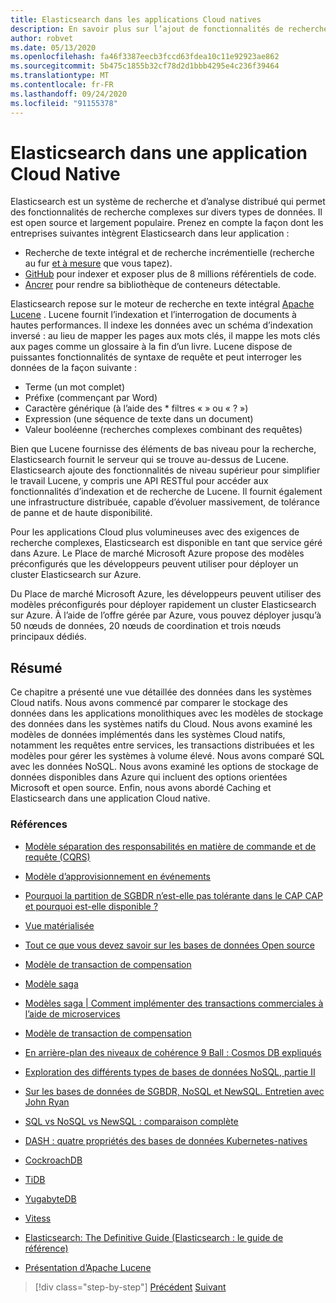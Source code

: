 ```yaml
---
title: Elasticsearch dans les applications Cloud natives
description: En savoir plus sur l’ajout de fonctionnalités de recherche élastique aux applications Cloud natives.
author: robvet
ms.date: 05/13/2020
ms.openlocfilehash: fa46f3387eecb3fccd63fdea10c11e92923ae862
ms.sourcegitcommit: 5b475c1855b32cf78d2d1bbb4295e4c236f39464
ms.translationtype: MT
ms.contentlocale: fr-FR
ms.lasthandoff: 09/24/2020
ms.locfileid: "91155378"
---
```

# <a name="elasticsearch-in-a-cloud-native-app"></a>Elasticsearch dans une application Cloud Native

Elasticsearch est un système de recherche et d’analyse distribué qui permet des fonctionnalités de recherche complexes sur divers types de données. Il est open source et largement populaire. Prenez en compte la façon dont les entreprises suivantes intègrent Elasticsearch dans leur application :

- Recherche de texte intégral et de recherche incrémentielle (recherche au fur [et à mesure](https://blog.wikimedia.org/2014/01/06/wikimedia-moving-to-elasticsearch/) que vous tapez).
- [GitHub](https://www.elastic.co/customers/github) pour indexer et exposer plus de 8 millions référentiels de code.  
- [Ancrer](https://www.elastic.co/customers/docker) pour rendre sa bibliothèque de conteneurs détectable.

Elasticsearch repose sur le moteur de recherche en texte intégral [Apache Lucene](https://lucene.apache.org/core/) . Lucene fournit l’indexation et l’interrogation de documents à hautes performances. Il indexe les données avec un schéma d’indexation inversé : au lieu de mapper les pages aux mots clés, il mappe les mots clés aux pages comme un glossaire à la fin d’un livre. Lucene dispose de puissantes fonctionnalités de syntaxe de requête et peut interroger les données de la façon suivante :

- Terme (un mot complet)
- Préfixe (commençant par Word)
- Caractère générique (à l’aide des \* filtres « » ou « ? »)
- Expression (une séquence de texte dans un document)
- Valeur booléenne (recherches complexes combinant des requêtes)

Bien que Lucene fournisse des éléments de bas niveau pour la recherche, Elasticsearch fournit le serveur qui se trouve au-dessus de Lucene. Elasticsearch ajoute des fonctionnalités de niveau supérieur pour simplifier le travail Lucene, y compris une API RESTful pour accéder aux fonctionnalités d’indexation et de recherche de Lucene. Il fournit également une infrastructure distribuée, capable d’évoluer massivement, de tolérance de panne et de haute disponibilité.

Pour les applications Cloud plus volumineuses avec des exigences de recherche complexes, Elasticsearch est disponible en tant que service géré dans Azure. Le Place de marché Microsoft Azure propose des modèles préconfigurés que les développeurs peuvent utiliser pour déployer un cluster Elasticsearch sur Azure.

Du Place de marché Microsoft Azure, les développeurs peuvent utiliser des modèles préconfigurés pour déployer rapidement un cluster Elasticsearch sur Azure. À l’aide de l’offre gérée par Azure, vous pouvez déployer jusqu’à 50 nœuds de données, 20 nœuds de coordination et trois nœuds principaux dédiés.

## <a name="summary"></a>Résumé

Ce chapitre a présenté une vue détaillée des données dans les systèmes Cloud natifs. Nous avons commencé par comparer le stockage des données dans les applications monolithiques avec les modèles de stockage des données dans les systèmes natifs du Cloud. Nous avons examiné les modèles de données implémentés dans les systèmes Cloud natifs, notamment les requêtes entre services, les transactions distribuées et les modèles pour gérer les systèmes à volume élevé. Nous avons comparé SQL avec les données NoSQL. Nous avons examiné les options de stockage de données disponibles dans Azure qui incluent des options orientées Microsoft et open source. Enfin, nous avons abordé Caching et Elasticsearch dans une application Cloud native.

### <a name="references"></a>Références

- [Modèle séparation des responsabilités en matière de commande et de requête (CQRS)](/azure/architecture/patterns/cqrs)

- [Modèle d’approvisionnement en événements](/azure/architecture/patterns/event-sourcing)

- [Pourquoi la partition de SGBDR n’est-elle pas tolérante dans le CAP CAP et pourquoi est-elle disponible ?](https://stackoverflow.com/questions/36404765/why-isnt-rdbms-partition-tolerant-in-cap-theorem-and-why-is-it-available)

- [Vue matérialisée](/azure/architecture/patterns/materialized-view)

- [Tout ce que vous devez savoir sur les bases de données Open source](https://www.ibm.com/blogs/systems/all-you-really-need-to-know-about-open-source-databases/)

- [Modèle de transaction de compensation](/azure/architecture/patterns/compensating-transaction)

- [Modèle saga](https://microservices.io/patterns/data/saga.html)

- [Modèles saga | Comment implémenter des transactions commerciales à l’aide de microservices](https://blog.couchbase.com/saga-pattern-implement-business-transactions-using-microservices-part/)

- [Modèle de transaction de compensation](/azure/architecture/patterns/compensating-transaction)

- [En arrière-plan des niveaux de cohérence 9 Ball : Cosmos DB expliqués](https://blog.jeremylikness.com/blog/2018-03-23_getting-behind-the-9ball-cosmosdb-consistency-levels/)

- [Exploration des différents types de bases de données NoSQL, partie II](https://www.3pillarglobal.com/insights/exploring-the-different-types-of-nosql-databases)

- [Sur les bases de données de SGBDR, NoSQL et NewSQL. Entretien avec John Ryan](http://www.odbms.org/blog/2018/03/on-rdbms-nosql-and-newsql-databases-interview-with-john-ryan/)
  
- [SQL vs NoSQL vs NewSQL : comparaison complète](https://www.xenonstack.com/blog/sql-vs-nosql-vs-newsql/)

- [DASH : quatre propriétés des bases de données Kubernetes-natives](https://thenewstack.io/dash-four-properties-of-kubernetes-native-databases/)

- [CockroachDB](https://www.cockroachlabs.com/)

- [TiDB](https://pingcap.com/en/)

- [YugabyteDB](https://www.yugabyte.com/)

- [Vitess](https://vitess.io/)

- [Elasticsearch: The Definitive Guide (Elasticsearch : le guide de référence)](https://shop.oreilly.com/product/0636920028505.do)
  
- [Présentation d’Apache Lucene](https://www.baeldung.com/lucene)

>[!div class="step-by-step"]
>[Précédent](azure-caching.md) 
> [Suivant](resiliency.md) <!-- Next Chapter -->
